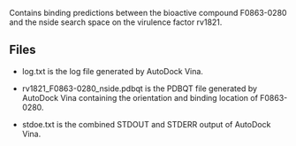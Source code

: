 Contains binding predictions between the bioactive compound F0863-0280 and the nside search space on the virulence factor rv1821.

## Files

- log.txt is the log file generated by AutoDock Vina.

- rv1821_F0863-0280_nside.pdbqt is the PDBQT file generated by AutoDock Vina containing the orientation and binding location of F0863-0280.

- stdoe.txt is the combined STDOUT and STDERR output of AutoDock Vina.

